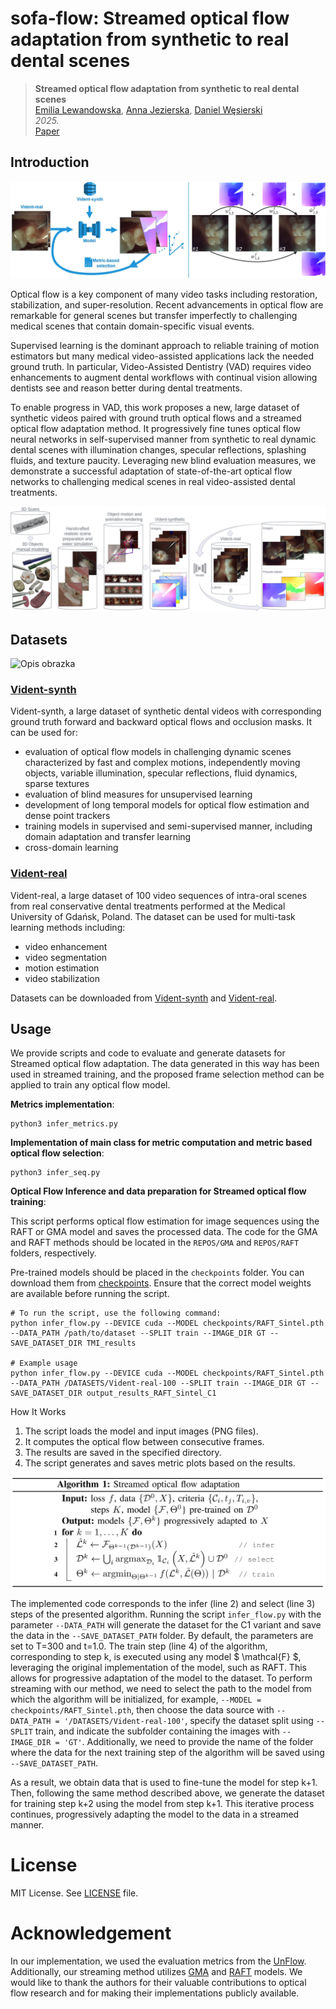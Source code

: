 # sofa-flow: Streamed optical flow adaptation from synthetic to real dental scenes


> __Streamed optical flow adaptation from synthetic to real dental scenes__  
> [Emilia Lewandowska](https://mostwiedzy.pl/en/emilia-lewandowska,1103737-1), [Anna Jezierska](https://mostwiedzy.pl/en/anna-jezierska,447041-1), [Daniel Węsierski](https://mostwiedzy.pl/en/daniel-wesierski,444578-1)  
> _2025._  
> [Paper](https://)&nbsp;  



## Introduction
![Opis obrazka](vis/metric.png)

Optical flow is a key component of many video tasks including restoration, stabilization, and super-resolution. Recent advancements in optical flow are remarkable for general scenes but transfer imperfectly to challenging medical scenes that contain domain-specific visual events. 

Supervised learning is the dominant approach to reliable training of motion estimators but many medical video-assisted applications lack the needed ground truth. In particular, Video-Assisted Dentistry (VAD) requires video enhancements to augment dental workflows with continual vision allowing dentists see and reason better during dental treatments. 

To enable progress in VAD, this work proposes a new, large dataset of synthetic videos paired with ground truth optical flows and a streamed optical flow adaptation method. It progressively fine tunes optical flow neural networks in self-supervised manner from synthetic to real dynamic dental scenes with illumination changes, specular reflections, splashing fluids, and texture paucity. Leveraging new blind evaluation measures, we demonstrate a successful adaptation of state-of-the-art optical flow networks to challenging medical scenes in real video-assisted dental treatments.

![Opis obrazka](vis/flow_chart.jpg)


## Datasets

![Opis obrazka](vis/datasets.png)


### [Vident-synth](https://mostwiedzy.pl/pl/open-research-data/vident-synth-a-synthetic-intra-oral-video-dataset-for-optical-flow-estimation,104035052152797-0)

Vident-synth, a large dataset of synthetic dental videos with corresponding ground truth forward and backward optical flows and occlusion masks. It can be used for:
* evaluation of optical flow models in challenging dynamic scenes characterized by fast and complex motions, independently moving objects, variable illumination, specular reflections, fluid dynamics, sparse textures
* evaluation of blind measures for unsupervised learning
* development of long temporal models for optical flow estimation and dense point trackers
* training models in supervised and semi-supervised manner, including domain adaptation and transfer learning
* cross-domain learning

### [Vident-real](https://mostwiedzy.pl/pl/open-research-data/vident-real-an-intra-oral-video-dataset-for-multi-task-learning,104032256156938-0)

Vident-real, a large dataset of 100 video sequences of intra-oral scenes from real conservative dental treatments performed at the Medical University of Gdańsk, Poland. The dataset can be used for multi-task learning methods including:
* video enhancement
* video segmentation
* motion estimation
* video stabilization

Datasets can be downloaded from [Vident-synth](https://mostwiedzy.pl/pl/open-research-data/vident-synth-a-synthetic-intra-oral-video-dataset-for-optical-flow-estimation,104035052152797-0) and [Vident-real](https://mostwiedzy.pl/pl/open-research-data/vident-real-an-intra-oral-video-dataset-for-multi-task-learning,104032256156938-0).  

## Usage

We provide scripts and code to evaluate and generate datasets for Streamed optical flow adaptation. The data generated in this way has been used in streamed training, and the proposed frame selection method can be applied to train any optical flow model.

**Metrics implementation**: 
```shell
python3 infer_metrics.py
```

**Implementation of main class for metric computation and metric based optical flow selection**: 
```shell
python3 infer_seq.py
```

**Optical Flow Inference and data preparation for Streamed optical flow training**: 

This script performs optical flow estimation for image sequences using the RAFT or GMA model and saves the processed data. The code for the GMA and RAFT methods should be located in the `REPOS/GMA` and `REPOS/RAFT` folders, respectively. 

Pre-trained models should be placed in the `checkpoints` folder. You can download them from [checkpoints](). Ensure that the correct model weights are available before running the script.
```shell
# To run the script, use the following command:
python infer_flow.py --DEVICE cuda --MODEL checkpoints/RAFT_Sintel.pth --DATA_PATH /path/to/dataset --SPLIT train --IMAGE_DIR GT --SAVE_DATASET_DIR TMI_results

# Example usage
python infer_flow.py --DEVICE cuda --MODEL checkpoints/RAFT_Sintel.pth --DATA_PATH /DATASETS/Vident-real-100 --SPLIT train --IMAGE_DIR GT --SAVE_DATASET_DIR output_results_RAFT_Sintel_C1
```

How It Works
1. The script loads the model and input images (PNG files).
2. It computes the optical flow between consecutive frames.
3. The results are saved in the specified directory.
4. The script generates and saves metric plots based on the results.

![Algorithm:Streamed optical flow adaptation](vis/algo.png)

The implemented code corresponds to the infer (line 2) and select (line 3) steps of the presented algorithm. Running the script `infer_flow.py` with the parameter `--DATA_PATH` will generate the dataset for the C1 variant and save the data in the `--SAVE_DATASET_PATH` folder. By default, the parameters are set to T=300 and t=1.0. The train step (line 4) of the algorithm, corresponding to step k, is executed using any model $ \mathcal{F} $, leveraging the original implementation of the model, such as RAFT. This allows for progressive adaptation of the model to the dataset. To perform streaming with our method, we need to select the path to the model from which the algorithm will be initialized, for example, `--MODEL = checkpoints/RAFT_Sintel.pth`, then choose the data source with `--DATA_PATH = '/DATASETS/Vident-real-100'`, specify the dataset split using `--SPLIT` train, and indicate the subfolder containing the images with `--IMAGE_DIR = 'GT'`. Additionally, we need to provide the name of the folder where the data for the next training step of the algorithm will be saved using `--SAVE_DATASET_PATH`.

As a result, we obtain data that is used to fine-tune the model for step k+1. Then, following the same method described above, we generate the dataset for training step k+2 using the model from step k+1. This iterative process continues, progressively adapting the model to the data in a streamed manner.



# License
MIT License. See [LICENSE](LICENSE) file. 

# Acknowledgement
In our implementation, we used the evaluation metrics from the [UnFlow](https://github.com/simonmeister/UnFlow). Additionally, our streaming method utilizes  [GMA](https://github.com/zacjiang/GMA) and [RAFT](https://github.com/princeton-vl/RAFT) models. We would like to thank the authors for their valuable contributions to optical flow research and for making their implementations publicly available.








